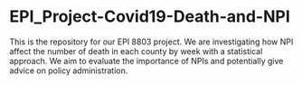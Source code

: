 # EPI_Project-Covid19-Death-and-NPI
This is the repository for our EPI 8803 project. We are investigating how NPI affect the number of death in each county by week with a statistical approach.  We aim to evaluate the importance of NPIs and potentially give advice on policy administration.
